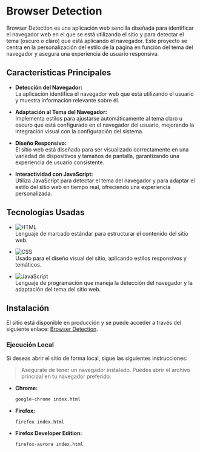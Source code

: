 # Browser Detection

Browser Detection es una aplicación web sencilla diseñada para identificar el navegador web en el que se está utilizando el sitio y para detectar el tema (oscuro o claro) que está aplicando el navegador. Este proyecto se centra en la personalización del estilo de la página en función del tema del navegador y asegura una experiencia de usuario responsiva.

## Características Principales

- **Detección del Navegador:**  
  La aplicación identifica el navegador web que está utilizando el usuario y muestra información relevante sobre él.

- **Adaptación al Tema del Navegador:**  
  Implementa estilos para ajustarse automáticamente al tema claro u oscuro que está configurado en el navegador del usuario, mejorando la integración visual con la configuración del sistema.

- **Diseño Responsivo:**  
  El sitio web está diseñado para ser visualizado correctamente en una variedad de dispositivos y tamaños de pantalla, garantizando una experiencia de usuario consistente.

- **Interactividad con JavaScript:**  
  Utiliza JavaScript para detectar el tema del navegador y para adaptar el estilo del sitio web en tiempo real, ofreciendo una experiencia personalizada.

## Tecnologías Usadas

- ![HTML](https://img.shields.io/badge/HTML5-E34F26?style=for-the-badge&logo=html5&logoColor=white)  
  Lenguaje de marcado estándar para estructurar el contenido del sitio web.

- ![CSS](https://img.shields.io/badge/CSS3-1572B6?style=for-the-badge&logo=css3&logoColor=white)  
  Usado para el diseño visual del sitio, aplicando estilos responsivos y temáticos.

- ![JavaScript](https://img.shields.io/badge/JavaScript-F7DF1E?style=for-the-badge&logo=javascript&logoColor=black)  
  Lenguaje de programación que maneja la detección del navegador y la adaptación del tema del sitio web.

## Instalación

El sitio está disponible en producción y se puede acceder a través del siguiente enlace: [Browser Detection](https://troy8203.github.io/BrowserDectetion/).

### Ejecución Local

Si deseas abrir el sitio de forma local, sigue las siguientes instrucciones:

> Asegúrate de tener un navegador instalado. Puedes abrir el archivo principal en tu navegador preferido:

   - **Chrome:**  
     ```bash
     google-chrome index.html
     ```

   - **Firefox:**
     ```bash
     firefox index.html
     ```

   - **Firefox Developer Edition:**
     ```bash
     firefox-aurora index.html
     ```
